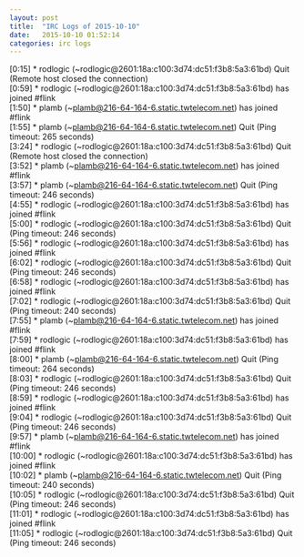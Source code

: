 ```yaml
---
layout: post
title:  "IRC Logs of 2015-10-10"
date:   2015-10-10 01:52:14
categories: irc logs
---
```

<span class="irc-date">[0:15]</span> <span class="irc-navy">* rodlogic (~rodlogic@2601:18a:c100:3d74:dc51:f3b8:5a3:61bd) Quit (Remote host closed the connection)</span><br />
<span class="irc-date">[0:59]</span> <span class="irc-green">* rodlogic (~rodlogic@2601:18a:c100:3d74:dc51:f3b8:5a3:61bd) has joined #flink</span><br />
<span class="irc-date">[1:50]</span> <span class="irc-green">* plamb (~plamb@216-64-164-6.static.twtelecom.net) has joined #flink</span><br />
<span class="irc-date">[1:55]</span> <span class="irc-navy">* plamb (~plamb@216-64-164-6.static.twtelecom.net) Quit (Ping timeout: 265 seconds)</span><br />
<span class="irc-date">[3:24]</span> <span class="irc-navy">* rodlogic (~rodlogic@2601:18a:c100:3d74:dc51:f3b8:5a3:61bd) Quit (Remote host closed the connection)</span><br />
<span class="irc-date">[3:52]</span> <span class="irc-green">* plamb (~plamb@216-64-164-6.static.twtelecom.net) has joined #flink</span><br />
<span class="irc-date">[3:57]</span> <span class="irc-navy">* plamb (~plamb@216-64-164-6.static.twtelecom.net) Quit (Ping timeout: 246 seconds)</span><br />
<span class="irc-date">[4:55]</span> <span class="irc-green">* rodlogic (~rodlogic@2601:18a:c100:3d74:dc51:f3b8:5a3:61bd) has joined #flink</span><br />
<span class="irc-date">[5:00]</span> <span class="irc-navy">* rodlogic (~rodlogic@2601:18a:c100:3d74:dc51:f3b8:5a3:61bd) Quit (Ping timeout: 246 seconds)</span><br />
<span class="irc-date">[5:56]</span> <span class="irc-green">* rodlogic (~rodlogic@2601:18a:c100:3d74:dc51:f3b8:5a3:61bd) has joined #flink</span><br />
<span class="irc-date">[6:02]</span> <span class="irc-navy">* rodlogic (~rodlogic@2601:18a:c100:3d74:dc51:f3b8:5a3:61bd) Quit (Ping timeout: 246 seconds)</span><br />
<span class="irc-date">[6:58]</span> <span class="irc-green">* rodlogic (~rodlogic@2601:18a:c100:3d74:dc51:f3b8:5a3:61bd) has joined #flink</span><br />
<span class="irc-date">[7:02]</span> <span class="irc-navy">* rodlogic (~rodlogic@2601:18a:c100:3d74:dc51:f3b8:5a3:61bd) Quit (Ping timeout: 240 seconds)</span><br />
<span class="irc-date">[7:55]</span> <span class="irc-green">* plamb (~plamb@216-64-164-6.static.twtelecom.net) has joined #flink</span><br />
<span class="irc-date">[7:59]</span> <span class="irc-green">* rodlogic (~rodlogic@2601:18a:c100:3d74:dc51:f3b8:5a3:61bd) has joined #flink</span><br />
<span class="irc-date">[8:00]</span> <span class="irc-navy">* plamb (~plamb@216-64-164-6.static.twtelecom.net) Quit (Ping timeout: 264 seconds)</span><br />
<span class="irc-date">[8:03]</span> <span class="irc-navy">* rodlogic (~rodlogic@2601:18a:c100:3d74:dc51:f3b8:5a3:61bd) Quit (Ping timeout: 246 seconds)</span><br />
<span class="irc-date">[8:59]</span> <span class="irc-green">* rodlogic (~rodlogic@2601:18a:c100:3d74:dc51:f3b8:5a3:61bd) has joined #flink</span><br />
<span class="irc-date">[9:04]</span> <span class="irc-navy">* rodlogic (~rodlogic@2601:18a:c100:3d74:dc51:f3b8:5a3:61bd) Quit (Ping timeout: 246 seconds)</span><br />
<span class="irc-date">[9:57]</span> <span class="irc-green">* plamb (~plamb@216-64-164-6.static.twtelecom.net) has joined #flink</span><br />
<span class="irc-date">[10:00]</span> <span class="irc-green">* rodlogic (~rodlogic@2601:18a:c100:3d74:dc51:f3b8:5a3:61bd) has joined #flink</span><br />
<span class="irc-date">[10:02]</span> <span class="irc-navy">* plamb (~plamb@216-64-164-6.static.twtelecom.net) Quit (Ping timeout: 240 seconds)</span><br />
<span class="irc-date">[10:05]</span> <span class="irc-navy">* rodlogic (~rodlogic@2601:18a:c100:3d74:dc51:f3b8:5a3:61bd) Quit (Ping timeout: 246 seconds)</span><br />
<span class="irc-date">[11:01]</span> <span class="irc-green">* rodlogic (~rodlogic@2601:18a:c100:3d74:dc51:f3b8:5a3:61bd) has joined #flink</span><br />
<span class="irc-date">[11:05]</span> <span class="irc-navy">* rodlogic (~rodlogic@2601:18a:c100:3d74:dc51:f3b8:5a3:61bd) Quit (Ping timeout: 246 seconds)</span><br />
